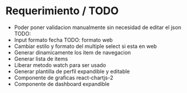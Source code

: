 # Requerimiento / TODO

- Poder poner validacion manualmente sin necesidad de editar el json TODO:
- Input formato fecha TODO: formato web
- Cambiar estilo y formato del multiple select si esta en web
- Generar dinamicamente los item de navegacion
- Generar lista de items
- Liberar metodo watch para ser usado
- Generar plantilla de perfil expandible y editable
- Componente de graficas react-chartjs-2
- Componente de dashboard expandible
